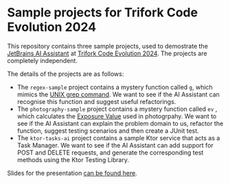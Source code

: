 # Sample projects for Trifork Code Evolution 2024

This repository contains three sample projects, used to demostrate the [JetBrains AI Assistant](https://www.jetbrains.com/ai/) at [Trifork Code Evolution 2024](https://trifork.info/code-evolution-2024). The projects are completely independent.

The details of the projects are as follows:

* The `regex-sample` project contains a mystery function called `g`, which mimics the [UNIX grep command](https://en.wikipedia.org/wiki/Grep). We want to see if the AI Assistant can recognise this function and suggest useful refactorings.
* The `photography-sample` project contains a mystery function called `ev` , which calculates the [Exposure Value](https://en.wikipedia.org/wiki/Exposure_value) used in photogrpahy. We want to see if the AI Assistant can explain the problem domain to us, refactor the function, suggest testing scenarios and then create a JUnit test.
* The `ktor-tasks-ai` project contains a sample Ktor service that acts as a Task Manager. We want to see if the AI Assistant can add support for POST and DELETE requests, and generate the corresponding test methods using the Ktor Testing Library.

Slides for the presentation [can be found here](https://docs.google.com/presentation/d/13z6x1cvZPbwrPDLUtOmm5bZPuAqs2n_XIARG8iqEsn8/edit?usp=sharing). 


